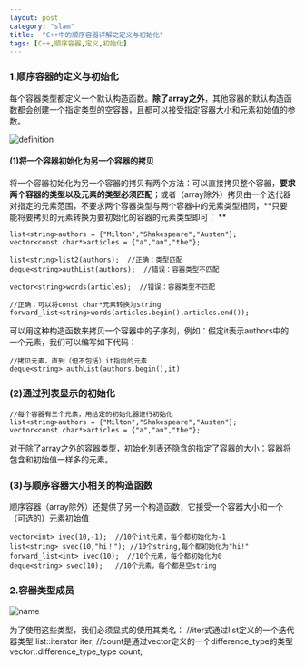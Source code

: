 ```yaml
---
layout: post
category: "slam"
title:  "C++中的顺序容器详解之定义与初始化"
tags: [C++,顺序容器,定义,初始化]
---
```


### 1.顺序容器的定义与初始化

  每个容器类型都定义一个默认构造函数。**除了array之外**，其他容器的默认构造函数都会创建一个指定类型的空容器，且都可以接受指定容器大小和元素初始值的参数。

  ![definition](http://oyqo0q1a2.bkt.clouddn.com/definition.png)

<!-- more -->

#### (1)将一个容器初始化为另一个容器的拷贝

  将一个容器初始化为另一个容器的拷贝有两个方法：可以直接拷贝整个容器，**要求两个容器的类型以及元素的类型必须匹配**；或者（array除外）拷贝由一个迭代器对指定的元素范围，不要求两个容器类型与两个容器中的元素类型相同，**只要能将要拷贝的元素转换为要初始化的容器的元素类型即可： **

    list<string>authors = {"Milton","Shakespeare","Austen"};
	vector<const char*>articles = {"a","an","the"};

    list<string>list2(authors);  //正确：类型匹配
	deque<string>authList(authors);  //错误：容器类型不匹配

    vector<string>words(articles);  //错误：容器类型不匹配

    //正确：可以将const char*元素转换为string
    forward_list<string>words(articles.begin(),articles.end());

  可以用这种构造函数来拷贝一个容器中的子序列，例如：假定it表示authors中的一个元素，我们可以编写如下代码：

    //拷贝元素，直到（但不包括）it指向的元素
    deque<string> authList(authors.begin(),it)

### (2)通过列表显示的初始化

    //每个容器有三个元素，用给定的初始化器进行初始化
    list<string>authors = {"Milton","Shakespeare","Austen"};
	vector<const char*>articles = {"a","an","the"};

   对于除了array之外的容器类型，初始化列表还隐含的指定了容器的大小：容器将包含和初始值一样多的元素。

### (3)与顺序容器大小相关的构造函数

  顺序容器（array除外）还提供了另一个构造函数，它接受一个容器大小和一个（可选的）元素初始值

    vector<int> ivec(10,-1);  //10个int元素，每个都初始化为-1
    list<string> svec(10,"hi！"); //10个string,每个都初始化为"hi!"
    forward_list<int> ivec(10);  //10个元素，每个都初始化为0
    deque<string> svec(10);   //10个元素，每个都是空string

### 2.容器类型成员

  ![name](http://oyqo0q1a2.bkt.clouddn.com/name.png)

  为了使用这些类型，我们必须显式的使用其类名：
    //iter式通过list<string>定义的一个迭代器类型
    list<string>::iterator iter;
    //count是通过vector<int>定义的一个difference_type的类型
	vector<int>::difference_type_type count;



  

  


  





